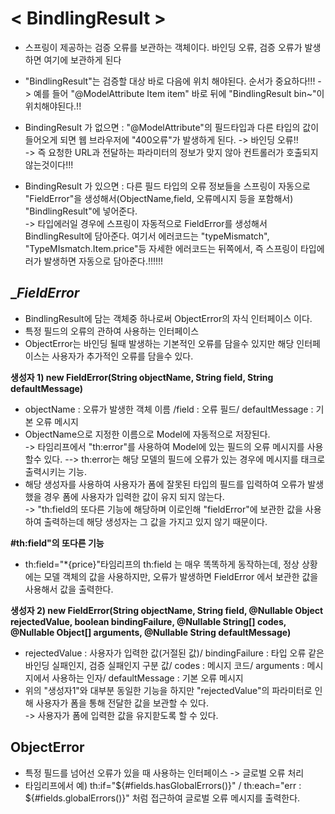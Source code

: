 __< BindlingResult >__
=====================================================
- 스프링이 제공하는 검증 오류를 보관하는 객체이다. 바인딩 오류, 검증 오류가 발생하면 여기에 보관하게 된다 
- "BindlingResult"는 검증할 대상 바로 다음에 위치 해야된다. 순서가 중요하다!!! -> 예를 들어 "@ModelAttribute Item item" 바로 뒤에 "BindlingResult bin~"이 위치해야된다.!!
- BindingResult 가 없으면 : "@ModelAttribute"의 필드타입과 다른 타입의 값이 들어오게 되면 웹 브라우저에 "400오류"가 발생하게 된다. 
-> 바인딩 오류!!             
-> 즉 요청한 URL과 전달하는 파라미터의 정보가 맞지 않아 컨트롤러가 호출되지 않는것이다!!!           

- BindingResult 가 있으면 :  다른 필드 타입의 오류 정보들을 스프링이 자동으로 "FieldError"을 생성해서(ObjectName,field, 오류메시지 등을 포함해서) "BindlingResult"에 넣어준다.            
-> 타입에러일 경우에 스프링이 자동적으로 FieldError를 생성해서 BindlingResult에 담아준다. 여기서 에러코드는 "typeMismatch", "TypeMIsmatch.Item.price"등 자세한 에러코드는 뒤쪽에서, 즉 스프링이 타입에러가 발생하면 자동으로 담아준다.!!!!!!



__FieldError_
-------------------------
- BindlingResult에 담는 객체중 하나로써 ObjectError의 자식 인터페이스 이다.
- 특정 필드의 오류의 관하여 사용하는 인터페이스
- ObjectError는 바인딩 될때 발생하는 기본적인 오류를 담을수 있지만 해당 인터페이스는 사용자가 추가적인 오류를 담을수 있다.    

__생성자 1) new FieldError(String objectName, String field, String defaultMessage)__
- objectName : 오류가 발생한 객체 이름 /field : 오류 필드/ defaultMessage : 기본 오류 메시지
- ObjectName으로 지정한 이름으로 Model에 자동적으로 저장된다.     
-> 타임리프에서 "th:error"를 사용하여 Model에 있는 필드의 오류 메시지를 사용할수 있다.
--> th:error는 해당 모델의 필드에 오류가 있는 경우에 메시지를 태크로 출력시키는 기능.   
- 해당 생성자를 사용하여 사용자가 폼에 잘못된 타입의 필드를 입력하여 오류가 발생했을 경우 폼에 사용자가 입력한 값이 유지 되지 않는다.    
-> "th:field의 또다른 기능에 해당하며 이로인해 "fieldError"에 보관한 값을 사용하여 출력하는데 해당 생성자는 그 값을 가지고 있지 않기 때문이다.       

__#th:field"의 또다른 기능__      
- th:field="*{price}"타임리프의 th:field 는 매우 똑똑하게 동작하는데, 정상 상황에는 모델 객체의 값을 사용하지만, 오류가 발생하면 FieldError 에서 보관한 값을 사용해서 값을 출력한다.

__생성자 2) new FieldError(String objectName, String field, @Nullable Object rejectedValue, boolean bindingFailure, @Nullable String[] codes, @Nullable Object[] arguments, @Nullable String defaultMessage)__
- rejectedValue : 사용자가 입력한 값(거절된 값)/ bindingFailure : 타입 오류 같은 바인딩 실패인지, 검증 실패인지 구분 값/ codes : 메시지 코드/ arguments : 메시지에서 사용하는 인자/ defaultMessage : 기본 오류 메시지
- 위의 "생성자1"와 대부분 동일한 기능을 하지만 "rejectedValue"의 파라미터로 인해 사용자가 폼을 통해 전달한 값을 보관할 수 있다.      
-> 사용자가 폼에 입력한 값을 유지핟도록 할 수 있다.


__ObjectError__
------------------------
- 특정 필드를 넘어선 오류가 있을 때 사용하는 인터페이스 -> 글로벌 오류 처리
- 타임리프에서 예) th:if="${#fields.hasGlobalErrors()}" / th:each="err : ${#fields.globalErrors()}" 처럼 접근하여 글로벌 오류 메시지를 출력한다.


